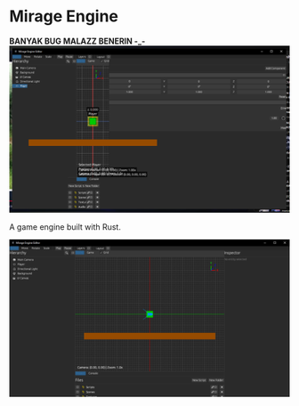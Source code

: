 # Mirage Engine

**BANYAK BUG MALAZZ BENERIN -_-**
![BUG Kntl](assets/image.png)

A game engine built with Rust.

![Mirage Engine Editor Preview](assets/MirageEngineEditor.png)
